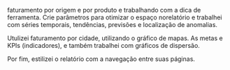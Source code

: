 faturamento por origem e por produto e trabalhando com a dica de ferramenta.
Crie parâmetros para otimizar o espaço norelatório e trabalhei com séries temporais, tendências, previsões e localização de anomalias.

Utulizei faturamento por cidade, utilizando o gráfico de mapas. As metas e KPIs (indicadores), e também trabalhei com gráficos de dispersão.

Por fim, estilizei o relatório com a navegação entre suas páginas.
